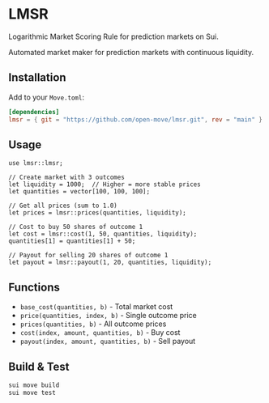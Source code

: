 # LMSR

Logarithmic Market Scoring Rule for prediction markets on Sui.

Automated market maker for prediction markets with continuous liquidity.

## Installation

Add to your `Move.toml`:
```toml
[dependencies]
lmsr = { git = "https://github.com/open-move/lmsr.git", rev = "main" }
```

## Usage

```move
use lmsr::lmsr;

// Create market with 3 outcomes
let liquidity = 1000;  // Higher = more stable prices
let quantities = vector[100, 100, 100];

// Get all prices (sum to 1.0)
let prices = lmsr::prices(quantities, liquidity);

// Cost to buy 50 shares of outcome 1
let cost = lmsr::cost(1, 50, quantities, liquidity);
quantities[1] = quantities[1] + 50;

// Payout for selling 20 shares of outcome 1
let payout = lmsr::payout(1, 20, quantities, liquidity);
```

## Functions

- `base_cost(quantities, b)` - Total market cost
- `price(quantities, index, b)` - Single outcome price  
- `prices(quantities, b)` - All outcome prices
- `cost(index, amount, quantities, b)` - Buy cost
- `payout(index, amount, quantities, b)` - Sell payout

## Build & Test

```bash
sui move build
sui move test
```